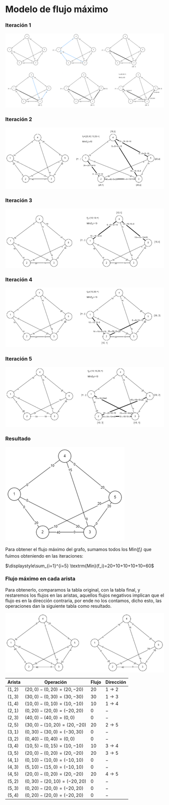 # Modelo de flujo máximo

### Iteración 1
![Iteración 1](./images/OR.May%2013,%202024.img%201.png)

### Iteración 2
![Iteración 2](./images/OR.May%2013,%202024.img%202.png)

### Iteración 3
![Iteración 3](./images/OR.May%2013,%202024.img%203.png)

### Iteración 4
![Iteración 4](./images/OR.May%2013,%202024.img%204.png)

### Iteración 5
![Iteración 5](./images/OR.May%2013,%202024.img%205.png)

### Resultado
![Resultado](./images/OR.May%2013,%202024.img%206.png)

Para obtener el flujo máximo del grafo, sumamos todos los $\textrm{Min}(f_i)$ que fuimos obteniendo en las iteraciones:

$\displaystyle\sum_{i=1}^{i=5} \textrm{Min}(f_i)=20+10+10+10+10=60$

### Flujo máximo en cada arista
Para obtenerlo, comparamos la tabla original, con la tabla final, y restaremos los flujos en las aristas, aquellos flujos negativos implican que el flujo es en la dirección contraria, por ende no los contamos, dicho esto, las operaciones dan la siguiente tabla como resultado.

![Comparación última iteración contra original](./images/OR.May%2013,%202024.img%207.png)

| Arista  | Operación                 | Flujo | Dirección |
| ------- | ------------------------- | ----- | --------- |
| $(1,2)$ | $(20,0)-(0,20)=(20,-20)$  | $20$  | $1\to2$   |
| $(1,3)$ | $(30,0)-(0,30)=(30,-30)$  | $30$  | $1\to3$   |
| $(1,4)$ | $(10,0)-(0,10)=(10,-10)$  | $10$  | $1\to4$   |
| $(2,1)$ | $(0,20)-(20,0)=(-20,20)$  | $0$   | $-$       |
| $(2,3)$ | $(40,0)-(40,0)=(0,0)$     | $0$   | $-$       |
| $(2,5)$ | $(30,0)-(10,20)=(20,-20)$ | $20$  | $2\to5$   |
| $(3,1)$ | $(0,30)-(30,0)=(-30,30)$  | $0$   | $-$       |
| $(3,2)$ | $(0,40)-(0,40)=(0,0)$     | $0$   | $-$       |
| $(3,4)$ | $(10,5)-(0,15)=(10,-10)$  | $10$  | $3\to4$   |
| $(3,5)$ | $(20,0)-(0,20)=(20,-20)$  | $20$  | $3\to5$   |
| $(4,1)$ | $(0,10)-(10,0)=(-10,10)$  | $0$   | $-$       |
| $(4,3)$ | $(5,10)-(15,0)=(-10,10)$  | $0$   | $-$       |
| $(4,5)$ | $(20,0)-(0,20)=(20,-20)$  | $20$  | $4\to5$   |
| $(5,2)$ | $(0,30)-(20,10)=(-20,20)$ | $0$   | $-$       |
| $(5,3)$ | $(0,20)-(20,0)=(-20,20)$  | $0$   | $-$       |
| $(5,4)$ | $(0,20)-(20,0)=(-20,20)$  | $0$   | $-$       |